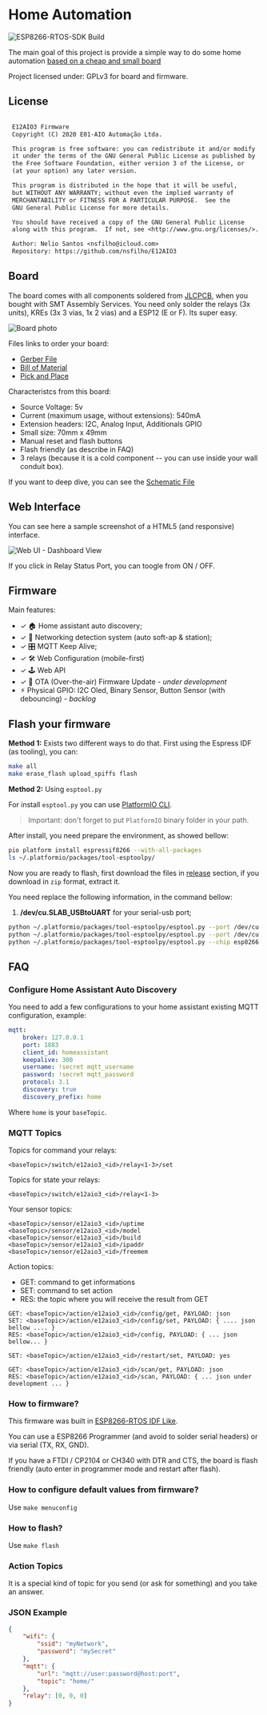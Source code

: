 # Home Automation

![ESP8266-RTOS-SDK Build](https://github.com/nsfilho/E12AIO3/workflows/ESP8266-RTOS-SDK%20Build/badge.svg)

The main goal of this project is provide a simple way to do some home automation [based on a cheap and
small board](https://easyeda.com/DIY-Maker-BR/placa-4-reles-esp12f)

Project licensed under: GPLv3 for board and firmware.

## License

```txt

 E12AIO3 Firmware
 Copyright (C) 2020 E01-AIO Automação Ltda.

 This program is free software: you can redistribute it and/or modify
 it under the terms of the GNU General Public License as published by
 the Free Software Foundation, either version 3 of the License, or
 (at your option) any later version.

 This program is distributed in the hope that it will be useful,
 but WITHOUT ANY WARRANTY; without even the implied warranty of
 MERCHANTABILITY or FITNESS FOR A PARTICULAR PURPOSE.  See the
 GNU General Public License for more details.

 You should have received a copy of the GNU General Public License
 along with this program.  If not, see <http://www.gnu.org/licenses/>.

 Author: Nelio Santos <nsfilho@icloud.com>
 Repository: https://github.com/nsfilho/E12AIO3

```

## Board

The board comes with all components soldered from [JLCPCB](https://jlcpcb.com), when you bought with SMT Assembly Services. You need only
solder the relays (3x units), KREs (3x 3 vias, 1x 2 vias) and a ESP12 (E or F). Its super easy.

![Board photo](docs/board.png)

Files links to order your board:

-   [Gerber File](docs/Gerber_20200516174000.zip)
-   [Bill of Material](docs/BOM_20200130210745.csv)
-   [Pick and Place](docs/PickAndPlace_20200130210754.csv)

Characteristcs from this board:

-   Source Voltage: 5v
-   Current (maximum usage, without extensions): 540mA
-   Extension headers: I2C, Analog Input, Additionals GPIO
-   Small size: 70mm x 49mm
-   Manual reset and flash buttons
-   Flash friendly (as describe in FAQ)
-   3 relays (because it is a cold component -- you can use inside your wall conduit box).

If you want to deep dive, you can see the [Schematic File](docs/Schematic_2020-05-03_09-55-35.pdf)

## Web Interface

You can see here a sample screenshot of a HTML5 (and responsive) interface.

![Web UI - Dashboard View](docs/WebUI.png)

If you click in Relay Status Port, you can toogle from ON / OFF.

## Firmware

Main features:

-   ✓ 🏠 Home assistant auto discovery;
-   ✓ 📡 Networking detection system (auto soft-ap & station);
-   ✓ 🎛 MQTT Keep Alive;
-   ✓ 🛠 Web Configuration (mobile-first)
-   ✓ 🕹 Web API
-   ✓ 🎉 OTA (Over-the-air) Firmware Update - _under development_
-   ⚡︎ Physical GPIO: I2C Oled, Binary Sensor, Button Sensor (with debouncing) - _backlog_

## Flash your firmware

**Method 1:** Exists two different ways to do that. First using the Espress IDF (as tooling), you can:

```sh
make all
make erase_flash upload_spiffs flash
```

**Method 2:** Using `esptool.py`

For install `esptool.py` you can use [PlatformIO CLI](https://docs.platformio.org/en/latest/core/installation.html).

> Important: don't forget to put `PlatformIO` binary folder in your path.

After install, you need prepare the environment, as showed bellow:

```sh
pio platform install espressif8266 --with-all-packages
ls ~/.platformio/packages/tool-esptoolpy/
```

Now you are ready to flash, first download the files in [release](https://github.com/nsfilho/E12AIO3/releases) section, if you download in `zip` format, extract it.

You need replace the following information, in the command bellow:

1. **/dev/cu.SLAB_USBtoUART** for your serial-usb port;

```sh
python ~/.platformio/packages/tool-esptoolpy/esptool.py --port /dev/cu.SLAB_USBtoUART erase_flash
python ~/.platformio/packages/tool-esptoolpy/esptool.py --port /dev/cu.SLAB_USBtoUART write_flash 0x310000 spiffs.bin
python ~/.platformio/packages/tool-esptoolpy/esptool.py --chip esp8266 --port /dev/cu.SLAB_USBtoUART --baud 921600 --before default_reset --after hard_reset write_flash -z --flash_mode dio --flash_freq 40m --flash_size 4MB 0xd000 ota_data_initial.bin 0x0000 bootloader.bin 0x10000 e12aio3.bin 0x8000 partitions.bin
```

## FAQ

### Configure Home Assistant Auto Discovery

You need to add a few configurations to your home assistant existing MQTT configuration, example:

```yaml
mqtt:
    broker: 127.0.0.1
    port: 1883
    client_id: homeassistant
    keepalive: 300
    username: !secret mqtt_username
    password: !secret mqtt_password
    protocol: 3.1
    discovery: true
    discovery_prefix: home
```

Where `home` is your `baseTopic`.

### MQTT Topics

Topics for command your relays:

```
<baseTopic>/switch/e12aio3_<id>/relay<1-3>/set
```

Topics for state your relays:

```
<baseTopic>/switch/e12aio3_<id>/relay<1-3>
```

Your sensor topics:

```
<baseTopic>/sensor/e12aio3_<id>/uptime
<baseTopic>/sensor/e12aio3_<id>/model
<baseTopic>/sensor/e12aio3_<id>/build
<baseTopic>/sensor/e12aio3_<id>/ipaddr
<baseTopic>/sensor/e12aio3_<id>/freemem
```

Action topics:

-   GET: command to get informations
-   SET: command to set action
-   RES: the topic where you will receive the result from GET

```
GET: <baseTopic>/action/e12aio3_<id>/config/get, PAYLOAD: json
SET: <baseTopic>/action/e12aio3_<id>/config/set, PAYLOAD: { .... json bellow .... }
RES: <baseTopic>/action/e12aio3_<id>/config, PAYLOAD: { ... json bellow... }
```

```
SET: <baseTopic>/action/e12aio3_<id>/restart/set, PAYLOAD: yes
```

```
GET: <baseTopic>/action/e12aio3_<id>/scan/get, PAYLOAD: json
RES: <baseTopic>/action/e12aio3_<id>/scan, PAYLOAD: { ... json under development ... }
```

### How to firmware?

This firmware was built in [ESP8266-RTOS IDF Like](https://docs.espressif.com/projects/esp8266-rtos-sdk/en/release-v3.3/index.html#).

You can use a ESP8266 Programmer (and avoid to solder serial headers) or via serial (TX, RX, GND).

If you have a FTDI / CP2104 or CH340 with DTR and CTS, the board is flash friendly (auto enter in programmer mode and restart after flash).

### How to configure default values from firmware?

Use `make menuconfig`

### How to flash?

Use `make flash`

### Action Topics

It is a special kind of topic for you send (or ask for something) and you take an answer.

### JSON Example

```json
{
    "wifi": {
        "ssid": "myNetwork",
        "password": "mySecret"
    },
    "mqtt": {
        "url": "mqtt://user:password@host:port",
        "topic": "home/"
    },
    "relay": [0, 0, 0]
}
```
